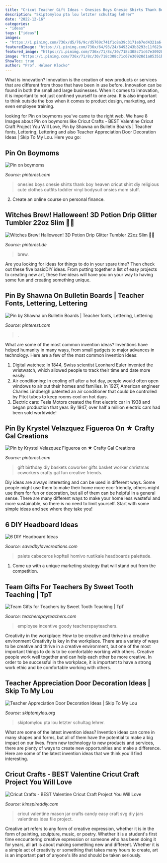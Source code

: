 ```yaml
---
title: "Cricut Teacher Gift Ideas ~ Onesies Boys Onesie Shirts Thank Boy Heaven Cricut Shirt Diy Religious Cute Clothes Outfits Toddler Vinyl Bodysuit Onsies Mom Stuff"
description: "Skiptomylou pta lou letzter schultag lehrer"
date: "2022-12-16"
categories:
- "ideas"
tags: ["ideas"]
images:
- "https://i.pinimg.com/736x/d5/76/9c/d5769c741f1c8a39c3171eb7ed4321a6--diy-birthday-gift-birthday-gift-baskets.jpg"
featuredImage: "https://i.pinimg.com/736x/64/93/24/6493243b3293c11f623ebeefc8ba9e1f--boy-onesie-onesies.jpg"
featured_image: "https://i.pinimg.com/736x/71/8c/30/718c308c71c67e30928d1a85351b0cd9.jpg"
image: "https://i.pinimg.com/736x/71/8c/30/718c308c71c67e30928d1a85351b0cd9.jpg"
ShowToc: true
author: "Prof. Helmer Klocko"
---
```



What is innovation?
Innovation is the creation of new products or services that are different from those that have been in use before. Innovation can be found in both the small and large businesses. When it comes to innovation, it is important to not just confined yourself to one area. It is also important to think outside the box when it comes to product design, marketing, and even employee training.

	

		
looking for Pin on boymoms you've came to the right web. We have 8 Images about Pin on boymoms like Cricut Crafts - BEST Valentine Cricut Craft Project You Will Love, Pin by Shawna on Bulletin Boards | Teacher fonts, Lettering, Lettering and also Teacher Appreciation Door Decoration Ideas | Skip To My Lou. Here you go:
		
    
## Pin On Boymoms

<img loading=lazy src="https://i.pinimg.com/736x/64/93/24/6493243b3293c11f623ebeefc8ba9e1f--boy-onesie-onesies.jpg" onerror="this.onerror=null;this.src='https://tse3.mm.bing.net/th?id=OIP.KEU2WW7bD-7kJNpIb4SQBgDSEo&amp;pid=15.1';" alt="Pin on boymoms">

_Source: pinterest.com_

>onesies boys onesie shirts thank boy heaven cricut shirt diy religious cute clothes outfits toddler vinyl bodysuit onsies mom stuff. 

	

2. Create an online course on personal finance.

    
## Witches Brew! Halloween! 3D Potion Drip Glitter Tumbler 22oz Slim 🧪💀

<img loading=lazy src="https://i.pinimg.com/736x/71/8c/30/718c308c71c67e30928d1a85351b0cd9.jpg" onerror="this.onerror=null;this.src='https://tse2.mm.bing.net/th?id=OIP.q2v3JAuSarr7AHrFeR-rgQHaKy&amp;pid=15.1';" alt="Witches Brew! Halloween! 3D Potion Drip Glitter Tumbler 22oz Slim 🧪💀">

_Source: pinterest.de_

>brew. 

	

Are you looking for ideas for things to do in your spare time? Then check out these five basicDIY ideas. From putting together a list of easy projects to creating new art, these five ideas will have you on your way to having some fun and creating something unique.

    
## Pin By Shawna On Bulletin Boards | Teacher Fonts, Lettering, Lettering

<img loading=lazy src="https://i.pinimg.com/736x/73/e9/1e/73e91e250e0276d7f7254dcc59f2abce.jpg" onerror="this.onerror=null;this.src='https://tse4.mm.bing.net/th?id=OIP.SxW2QzVA2-v1XIrsr5d-YAHaNK&amp;pid=15.1';" alt="Pin by Shawna on Bulletin Boards | Teacher fonts, Lettering, Lettering">

_Source: pinterest.com_

>. 

	

What are some of the most common invention ideas?
Inventions have helped humanity in many ways, from small gadgets to major advances in technology. Here are a few of the most common invention ideas:
1. Digital watches: In 1844, Swiss scientist Leonhard Euler invented the wristwatch, which allowed people to track their time and date more easily.
2. Air conditioning: In cooling off after a hot day, people would often open windows to air out their homes and families. In 1927, American engineer Charles Lindbergh patented an air conditioner that could be controlled by Pitot tubes to keep rooms cool on hot days.
3. Electric cars: Tesla Motors created the first electric car in 1938 and began production that year. By 1947, over half a million electric cars had been sold worldwide!

    
## Pin By Krystel Velazquez Figueroa On ★ Crafty Gal Creations

<img loading=lazy src="https://i.pinimg.com/736x/d5/76/9c/d5769c741f1c8a39c3171eb7ed4321a6--diy-birthday-gift-birthday-gift-baskets.jpg" onerror="this.onerror=null;this.src='https://tse4.mm.bing.net/th?id=OIP.nShNIVtWo4TI3ONwhoaHGgHaJ4&amp;pid=15.1';" alt="Pin by Krystel Velazquez Figueroa on ★ Crafty Gal Creations">

_Source: pinterest.com_

>gift birthday diy baskets coworker gifts basket worker christmas coworkers crafty gal fun creative friends. 

	

Diy ideas are always interesting and can be used in different ways. Some people might use them to make their home more eco-friendly, others might use them for fun or decoration, but all of them can be helpful in a general sense. There are many different ways to make your home less wasteful and more sustainable, so there is no need to limit yourself. Start with some simple ideas and see where they take you!

    
## 6 DIY Headboard Ideas

<img loading=lazy src="https://savedbylovecreations.com/wp-content/uploads/2011/08/pallet.jpg" onerror="this.onerror=null;this.src='https://tse3.mm.bing.net/th?id=OIP.QfFWxZUHxjJk-U1sq5CuUwHaLG&amp;pid=15.1';" alt="6 DIY Headboard Ideas">

_Source: savedbylovecreations.com_

>palets cabeceros kopfteil homivo rustikale headboards palettede. 

	

1. Come up with a unique marketing strategy that will stand out from the competition.

    
## Team Gifts For Teachers By Sweet Tooth Teaching | TpT

<img loading=lazy src="https://ecdn.teacherspayteachers.com/thumbitem/Team-Gifts-for-Teachers-2732800-1564858350/original-2732800-1.jpg" onerror="this.onerror=null;this.src='https://tse1.mm.bing.net/th?id=OIP.IipitIqkwYctERUrfReiXwAAAA&amp;pid=15.1';" alt="Team Gifts for Teachers by Sweet Tooth Teaching | TpT">

_Source: teacherspayteachers.com_

>employee incentive goody teacherspayteachers. 

	

Creativity in the workplace: How to be creative and thrive in a creative environment
Creativity is key in the workplace. There are a variety of ways to be creative and thrive in a creative environment, but one of the most important things to do is to be comfortable working with others. Creative people work well together and can help each other be more creative. In order to be successful in the workplace, it is important to have a strong work ethic and be comfortable working with others.

    
## Teacher Appreciation Door Decoration Ideas | Skip To My Lou

<img loading=lazy src="https://www.skiptomylou.org/wp-content/uploads/2010/04/TeacherDoor-superstar-1.jpg" onerror="this.onerror=null;this.src='https://tse1.mm.bing.net/th?id=OIP.cYkg-tU2Kjc2ahS02dihHwAAAA&amp;pid=15.1';" alt="Teacher Appreciation Door Decoration Ideas | Skip To My Lou">

_Source: skiptomylou.org_

>skiptomylou pta lou letzter schultag lehrer. 

	

What are some of the latest invention ideas?
Invention ideas can come in many shapes and forms, but all of them have the potential to make a big impact on our lives. From new technology to new products and services, there are plenty of ways to create new opportunities and make a difference. Here are some of the latest invention ideas that we think you'll find interesting.

    
## Cricut Crafts - BEST Valentine Cricut Craft Project You Will Love

<img loading=lazy src="https://kimspireddiy.com/wp-content/uploads/2020/01/valentine-craft-cricut-candy-mason-jars-1-1.jpg" onerror="this.onerror=null;this.src='https://tse3.mm.bing.net/th?id=OIP.wshIZNGrKnpRPtNyEnRiTAHaLH&amp;pid=15.1';" alt="Cricut Crafts - BEST Valentine Cricut Craft Project You Will Love">

_Source: kimspireddiy.com_

>cricut valentine mason jar crafts candy easy craft svg diy jars valentines idea file project. 

	

Creative art refers to any form of creative expression, whether it is in the form of painting, sculpture, music, or poetry. Whether it is a student's first time encountering creative expression or someone who has been doing it for years, all art is about making something new and different. Whether it is a simple act of creativity or something that takes many hours to create, art is an important part of anyone's life and should be taken seriously.

